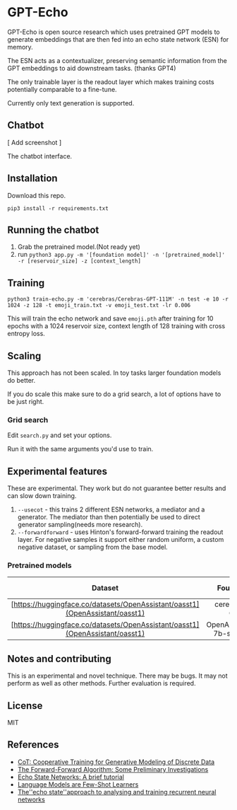 # GPT-Echo

GPT-Echo is open source research which uses pretrained GPT models to generate embeddings that are then fed into an echo state network (ESN) for memory.

The ESN acts as a contextualizer, preserving semantic information from the GPT embeddings to aid downstream tasks. (thanks GPT4)

The only trainable layer is the readout layer which makes training costs potentially comparable to a fine-tune.

Currently only text generation is supported.

## Chatbot

[ Add screenshot ]

The chatbot interface.

## Installation

Download this repo.

`pip3 install -r requirements.txt`

## Running the chatbot

1. Grab the pretrained model.(Not ready yet)
2. run `python3 app.py -m '[foundation model]' -n '[pretrained_model]' -r [reservoir_size] -z [context_length]`


## Training

```
python3 train-echo.py -m 'cerebras/Cerebras-GPT-111M' -n test -e 10 -r 1024 -z 128 -t emoji_train.txt -v emoji_test.txt -lr 0.006
```

This will train the echo network and save `emoji.pth` after training for 10 epochs with a 1024 reservoir size, context length of 128 training with cross entropy loss.

## Scaling

This approach has not been scaled. In toy tasks larger foundation models do better.

If you do scale this make sure to do a grid search, a lot of options have to be just right.

### Grid search

Edit `search.py` and set your options.

Run it with the same arguments you'd use to train.

## Experimental features

These are experimental. They work but do not guarantee better results and can slow down training.

1. `--usecot` - this trains 2 different ESN networks, a mediator and a generator. The mediator than then potentially be used to direct generator sampling(needs more research).
2. `--forwardforward` - uses Hinton's forward-forward training the readout layer. For negative samples it support either random uniform, a custom negative dataset, or sampling from the base model.


### Pretrained models

| Dataset | Foundation Model | Download  | Reservoir size | Context Length | Epochs | Accuracy
|:-:|:-:|:-:|:-:|:-:|:-:|:-:|
| [https://huggingface.co/datasets/OpenAssistant/oasst1](OpenAssistant/oasst1) | cerebras/Cerebras-GPT-111M | ... | 768 | 128 | 5 |  ?
| [https://huggingface.co/datasets/OpenAssistant/oasst1](OpenAssistant/oasst1) | OpenAssistant/stablelm-7b-sft-v7-epoch-3 | ... | 1024 |  128 |  0.1 |  ?


## Notes and contributing

This is an experimental and novel technique. There may be bugs. It may not perform as well as other methods. Further evaluation is required.

## License

MIT


## References

- [CoT: Cooperative Training for Generative Modeling of Discrete Data](https://proceedings.mlr.press/v97/lu19d.html)
- [The Forward-Forward Algorithm: Some Preliminary Investigations](https://arxiv.org/abs/2212.13345)  
- [Echo State Networks: A brief tutorial](https://haraldschilly.github.io/blog/ESNTutorial.html)
- [Language Models are Few-Shot Learners](https://arxiv.org/abs/2005.14165)  
- [The''echo state''approach to analysing and training recurrent neural networks](https://www.semanticscholar.org/paper/The''echo-state''approach-to-analysing-and-training-Jaeger/8430c0b9afa478ae660398704b11dca1221ccf22)
